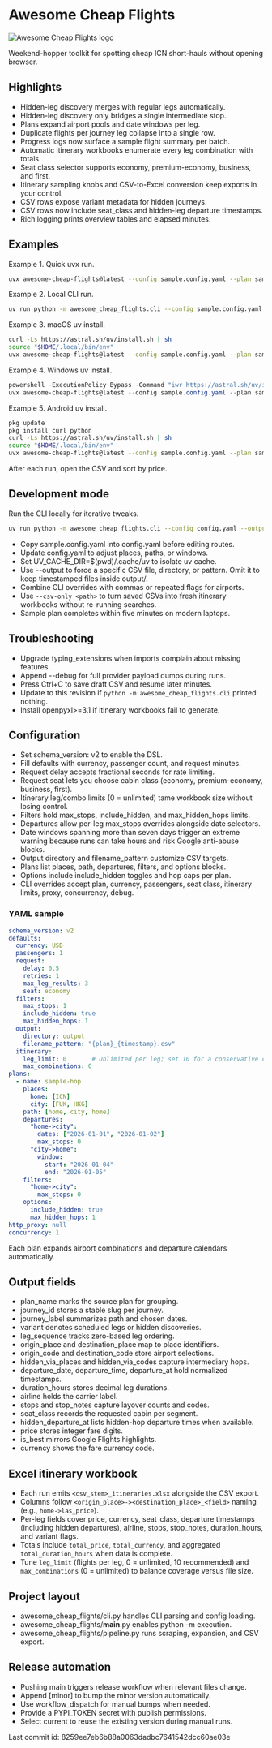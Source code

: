 # Awesome Cheap Flights

![Awesome Cheap Flights logo](assets/logo.png)

Weekend-hopper toolkit for spotting cheap ICN short-hauls without opening browser.

## Highlights
- Hidden-leg discovery merges with regular legs automatically.
- Hidden-leg discovery only bridges a single intermediate stop.
- Plans expand airport pools and date windows per leg.
- Duplicate flights per journey leg collapse into a single row.
- Progress logs now surface a sample flight summary per batch.
- Automatic itinerary workbooks enumerate every leg combination with totals.
- Seat class selector supports economy, premium-economy, business, and first.
- Itinerary sampling knobs and CSV-to-Excel conversion keep exports in your control.
- CSV rows expose variant metadata for hidden journeys.
- CSV rows now include seat_class and hidden-leg departure timestamps.
- Rich logging prints overview tables and elapsed minutes.

## Examples
Example 1. Quick uvx run.
```bash
uvx awesome-cheap-flights@latest --config sample.config.yaml --plan sample-hop
```
Example 2. Local CLI run.
```bash
uv run python -m awesome_cheap_flights.cli --config sample.config.yaml --plan sample-hop
```
Example 3. macOS uv install.
```bash
curl -Ls https://astral.sh/uv/install.sh | sh
source "$HOME/.local/bin/env"
uvx awesome-cheap-flights@latest --config sample.config.yaml --plan sample-hop
```
Example 4. Windows uv install.
```powershell
powershell -ExecutionPolicy Bypass -Command "iwr https://astral.sh/uv/install.ps1 -useb | iex"
uvx awesome-cheap-flights@latest --config sample.config.yaml --plan sample-hop
```
Example 5. Android uv install.
```sh
pkg update
pkg install curl python
curl -Ls https://astral.sh/uv/install.sh | sh
source "$HOME/.local/bin/env"
uvx awesome-cheap-flights@latest --config sample.config.yaml --plan sample-hop
```
After each run, open the CSV and sort by price.

## Development mode
Run the CLI locally for iterative tweaks.
```bash
uv run python -m awesome_cheap_flights.cli --config config.yaml --output output/dev.csv
```
- Copy sample.config.yaml into config.yaml before editing routes.
- Update config.yaml to adjust places, paths, or windows.
- Set UV_CACHE_DIR=$(pwd)/.cache/uv to isolate uv cache.
- Use --output <path> to force a specific CSV file, directory, or pattern. Omit it to keep timestamped files inside output/.
- Combine CLI overrides with commas or repeated flags for airports.
- Use `--csv-only <path>` to turn saved CSVs into fresh itinerary workbooks without re-running searches.
- Sample plan completes within five minutes on modern laptops.

## Troubleshooting
- Upgrade typing_extensions when imports complain about missing features.
- Append --debug for full provider payload dumps during runs.
- Press Ctrl+C to save draft CSV and resume later minutes.
- Update to this revision if `python -m awesome_cheap_flights.cli` printed nothing.
- Install openpyxl>=3.1 if itinerary workbooks fail to generate.

## Configuration
- Set schema_version: v2 to enable the DSL.
- Fill defaults with currency, passenger count, and request minutes.
- Request delay accepts fractional seconds for rate limiting.
- Request seat lets you choose cabin class (economy, premium-economy, business, first).
- Itinerary leg/combo limits (0 = unlimited) tame workbook size without losing control.
- Filters hold max_stops, include_hidden, and max_hidden_hops limits.
- Departures allow per-leg max_stops overrides alongside date selectors.
- Date windows spanning more than seven days trigger an extreme warning because runs can take hours and risk Google anti-abuse blocks.
- Output directory and filename_pattern customize CSV targets.
- Plans list places, path, departures, filters, and options blocks.
- Options include include_hidden toggles and hop caps per plan.
- CLI overrides accept plan, currency, passengers, seat class, itinerary limits, proxy, concurrency, debug.

### YAML sample
```yaml
schema_version: v2
defaults:
  currency: USD
  passengers: 1
  request:
    delay: 0.5
    retries: 1
    max_leg_results: 3
    seat: economy
  filters:
    max_stops: 1
    include_hidden: true
    max_hidden_hops: 1
  output:
    directory: output
    filename_pattern: "{plan}_{timestamp}.csv"
  itinerary:
    leg_limit: 0       # Unlimited per leg; set 10 for a conservative cap.
    max_combinations: 0
plans:
  - name: sample-hop
    places:
      home: [ICN]
      city: [FUK, HKG]
    path: [home, city, home]
    departures:
      "home->city":
        dates: ["2026-01-01", "2026-01-02"]
        max_stops: 0
      "city->home":
        window:
          start: "2026-01-04"
          end: "2026-01-05"
    filters:
      "home->city":
        max_stops: 0
    options:
      include_hidden: true
      max_hidden_hops: 1
http_proxy: null
concurrency: 1
```

Each plan expands airport combinations and departure calendars automatically.

## Output fields
- plan_name marks the source plan for grouping.
- journey_id stores a stable slug per journey.
- journey_label summarizes path and chosen dates.
- variant denotes scheduled legs or hidden discoveries.
- leg_sequence tracks zero-based leg ordering.
- origin_place and destination_place map to place identifiers.
- origin_code and destination_code store airport selections.
- hidden_via_places and hidden_via_codes capture intermediary hops.
- departure_date, departure_time, departure_at hold normalized timestamps.
- duration_hours stores decimal leg durations.
- airline holds the carrier label.
- stops and stop_notes capture layover counts and codes.
- seat_class records the requested cabin per segment.
- hidden_departure_at lists hidden-hop departure times when available.
- price stores integer fare digits.
- is_best mirrors Google Flights highlights.
- currency shows the fare currency code.

## Excel itinerary workbook
- Each run emits `<csv_stem>_itineraries.xlsx` alongside the CSV export.
- Columns follow `<origin_place>-><destination_place>_<field>` naming (e.g., `home->las_price`).
- Per-leg fields cover price, currency, seat_class, departure timestamps (including hidden departures), airline, stops, stop_notes, duration_hours, and variant flags.
- Totals include `total_price`, `total_currency`, and aggregated `total_duration_hours` when data is complete.
- Tune `leg_limit` (flights per leg, 0 = unlimited, 10 recommended) and `max_combinations` (0 = unlimited) to balance coverage versus file size.

## Project layout
- awesome_cheap_flights/cli.py handles CLI parsing and config loading.
- awesome_cheap_flights/__main__.py enables python -m execution.
- awesome_cheap_flights/pipeline.py runs scraping, expansion, and CSV export.

## Release automation
- Pushing main triggers release workflow when relevant files change.
- Append [minor] to bump the minor version automatically.
- Use workflow_dispatch for manual bumps when needed.
- Provide a PYPI_TOKEN secret with publish permissions.
- Select current to reuse the existing version during manual runs.

Last commit id: 8259ee7eb6b88a0063dadbc7641542dcc60ae03e
